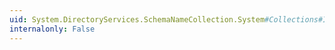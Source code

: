 ```yaml
---
uid: System.DirectoryServices.SchemaNameCollection.System#Collections#IList#IsFixedSize
internalonly: False
---
```

